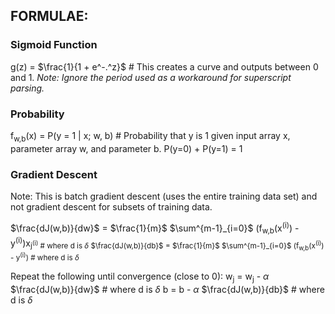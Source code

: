 ## FORMULAE:

### Sigmoid Function
g(z) = $\frac{1}{1 + e^-.^z}$ # This creates a curve and outputs between 0 and 1. _Note: Ignore the period used as a workaround for superscript parsing._

### Probability
f<sub>w,b</sub>(x) = P(y = 1 | x; w, b) # Probability that y is 1 given input array x, parameter array w, and parameter b.
P(y=0) + P(y=1) = 1

### Gradient Descent
Note: This is batch gradient descent (uses the entire training data set) and not gradient descent for subsets of training data.

$\frac{dJ(w,b)}{dw}$ = $\frac{1}{m}$ $\sum^{m-1}_{i=0}$ (f<sub>w,b</sub>(x<sup>(i)</sup>) - y<sup>(i)</sup>)x<sub>j<sup>(i)</sup> # where d is $\delta$
$\frac{dJ(w,b)}{db}$ = $\frac{1}{m}$ $\sum^{m-1}_{i=0}$ (f<sub>w,b</sub>(x<sup>(i)</sup>) - y<sup>(i)</sup>) # where d is $\delta$ 

Repeat the following until convergence (close to 0):
w<sub>j</sub> = w<sub>j</sub> - $\alpha$ $\frac{dJ(w,b)}{dw}$ # where d is $\delta$
b = b - $\alpha$ $\frac{dJ(w,b)}{db}$ # where d is $\delta$ 
